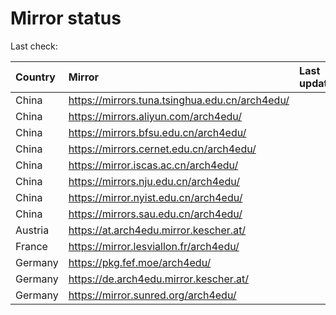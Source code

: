 <script src="./time.js"></script>
# Mirror status
Last check: <script type="text/javascript">localize(1736688164.128165);</script>

|Country|Mirror|Last update|
|:------|:-----|:----------|
|China|https://mirrors.tuna.tsinghua.edu.cn/arch4edu/|<script type="text/javascript">localize(1736664048);</script>|
|China|https://mirrors.aliyun.com/arch4edu/|<script type="text/javascript">localize(1736620789);</script>|
|China|https://mirrors.bfsu.edu.cn/arch4edu/|<script type="text/javascript">localize(1736664048);</script>|
|China|https://mirrors.cernet.edu.cn/arch4edu/|<script type="text/javascript">localize(1736664048);</script>|
|China|https://mirror.iscas.ac.cn/arch4edu/|<script type="text/javascript">localize(1736664048);</script>|
|China|https://mirrors.nju.edu.cn/arch4edu/|<script type="text/javascript">localize(1736578142);</script>|
|China|https://mirror.nyist.edu.cn/arch4edu/|<script type="text/javascript">localize(1736664048);</script>|
|China|https://mirrors.sau.edu.cn/arch4edu/|<script type="text/javascript">localize(1731653531);</script>|
|Austria|https://at.arch4edu.mirror.kescher.at/|<script type="text/javascript">localize(1736664048);</script>|
|France|https://mirror.lesviallon.fr/arch4edu/|<script type="text/javascript">localize(1736620789);</script>|
|Germany|https://pkg.fef.moe/arch4edu/|<script type="text/javascript">localize(1736664048);</script>|
|Germany|https://de.arch4edu.mirror.kescher.at/|<script type="text/javascript">localize(1736664048);</script>|
|Germany|https://mirror.sunred.org/arch4edu/|<script type="text/javascript">localize(1736664048);</script>|

<script src="./tablefilter/tablefilter.js"></script>
<script src="./table.js"></script>